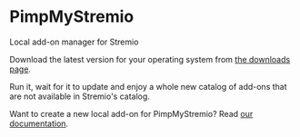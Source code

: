 # PimpMyStremio

Local add-on manager for Stremio

Download the latest version for your operating system from [the downloads page](https://github.com/sungshon/PimpMyStremio/releases).

Run it, wait for it to update and enjoy a whole new catalog of add-ons that are not available in Stremio's catalog.

Want to create a new local add-on for PimpMyStremio? Read [our documentation](./docs/README.md).
